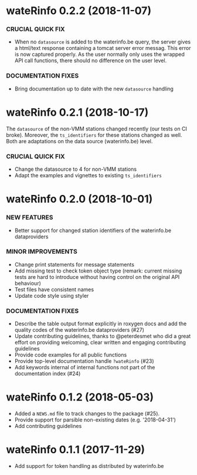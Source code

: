 wateRinfo 0.2.2 (2018-11-07)
=============================

### CRUCIAL QUICK FIX

* When no `datasource` is added to the waterinfo.be query, the server gives a html/text response containing a tomcat server error messag. This error is now captured properly. As the user normally only uses the wrapped API call functions, there should no difference on the user level.

### DOCUMENTATION FIXES

* Bring documentation up to date with the new `datasource` handling

wateRinfo 0.2.1 (2018-10-17)
=============================

The `datasource` of the non-VMM stations changed recently (our tests on CI broke). Moreover, the 
`ts_identifiers` for these stations changed as well. Both are adaptations on the data source (waterinfo.be) level. 

### CRUCIAL QUICK FIX

* Change the datasource to 4 for non-VMM stations
* Adapt the examples and vignettes to existing `ts_identifiers`

wateRinfo 0.2.0 (2018-10-01)
=============================

### NEW FEATURES

* Better support for changed station identifiers of the waterinfo.be dataproviders 

### MINOR IMPROVEMENTS

* Change print statements for message statements
* Add missing test to check token object type (remark: current missing tests are hard to introduce without having control on the original API behaviour)
* Test files have consistent names
* Update code style using styler

### DOCUMENTATION FIXES

* Describe the table output format explicitly in roxygen docs and add the quality codes of the waterinfo.be dataproviders (#27)
* Update contributing guidelines, thanks to @peterdesmet who did a great effort on providing welcoming, clear written and engaging contributing guidelines
* Provide code examples for all public functions
* Provide top-level documentation handle `?wateRinfo` (#23)
* Add keywords internal of internal functions not part of the documentation index (#24)


wateRinfo 0.1.2 (2018-05-03)
============================

* Added a `NEWS.md` file to track changes to the package (#25).
* Provide support for parsible non-existing dates (e.g. '2018-04-31')
* Add contributing guidelines


wateRinfo 0.1.1 (2017-11-29)
============================

* Add support for token handling as distributed by waterinfo.be



